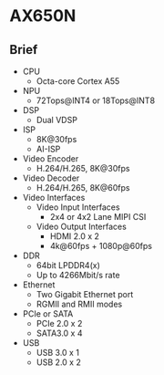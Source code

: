 # AX650N

## Brief

- CPU
    - Octa-core Cortex A55
- NPU
    - 72Tops@INT4 or 18Tops@INT8
- DSP
    - Dual VDSP
- ISP
    - 8K@30fps
    - AI-ISP
- Video Encoder
    - H.264/H.265, 8K@30fps
- Video Decoder
    - H.264/H.265, 8K@60fps
- Video Interfaces
    - Video Input Interfaces
        - 2x4 or 4x2 Lane MIPI CSI
    - Video Output Interfaces
        - HDMI 2.0 x 2
        - 4k@60fps + 1080p@60fps
- DDR
    - 64bit LPDDR4(x)
    - Up to 4266Mbit/s rate
- Ethernet
    - Two Gigabit Ethernet port
    - RGMII and RMII modes
- PCIe or SATA
    - PCIe 2.0 x 2
    - SATA3.0 x 4
- USB
    - USB 3.0 x 1
    - USB 2.0 x 2 
